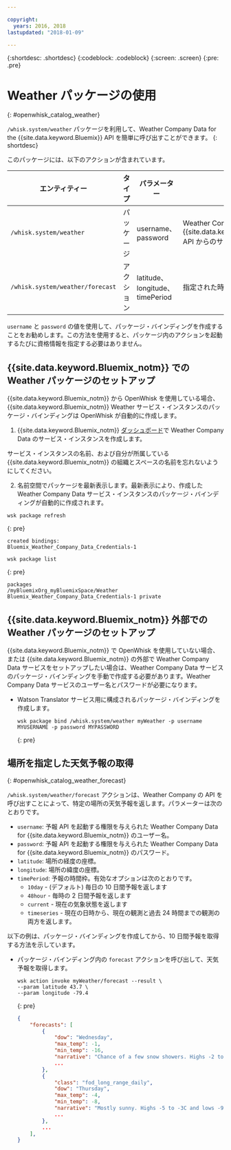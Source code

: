 ```yaml
---

copyright:
  years: 2016, 2018
lastupdated: "2018-01-09"

---
```


{:shortdesc: .shortdesc}
{:codeblock: .codeblock}
{:screen: .screen}
{:pre: .pre}

# Weather パッケージの使用
{: #openwhisk_catalog_weather}

`/whisk.system/weather` パッケージを利用して、Weather Company Data for the {{site.data.keyword.Bluemix}} API を簡単に呼び出すことができます。
{: shortdesc}

このパッケージには、以下のアクションが含まれています。

| エンティティー | タイプ | パラメーター| 説明 |
| --- | --- | --- | --- |
| `/whisk.system/weather` | パッケージ| username、password| Weather Company Data for the {{site.data.keyword.Bluemix_notm}} API からのサービス  |
| `/whisk.system/weather/forecast` | アクション | latitude、longitude、timePeriod| 指定された時間枠の予測|

`username` と `password` の値を使用して、パッケージ・バインディングを作成することをお勧めします。この方法を使用すると、パッケージ内のアクションを起動するたびに資格情報を指定する必要はありません。

## {{site.data.keyword.Bluemix_notm}} での Weather パッケージのセットアップ

{{site.data.keyword.Bluemix_notm}} から OpenWhisk を使用している場合、{{site.data.keyword.Bluemix_notm}} Weather サービス・インスタンスのパッケージ・バインディングは OpenWhisk が自動的に作成します。

1. {{site.data.keyword.Bluemix_notm}} [ダッシュボード](http://console.ng.Bluemix.net)で Weather Company Data のサービス・インスタンスを作成します。
  
  サービス・インスタンスの名前、および自分が所属している {{site.data.keyword.Bluemix_notm}} の組織とスペースの名前を忘れないようにしてください。
  
2. 名前空間でパッケージを最新表示します。最新表示により、作成した Weather Company Data サービス・インスタンスのパッケージ・バインディングが自動的に作成されます。
  
  ```
  wsk package refresh
  ```
  {: pre}
  ```
  created bindings:
  Bluemix_Weather_Company_Data_Credentials-1
  ```
  ```
  wsk package list
  ```
  {: pre}
  ```
  packages
  /myBluemixOrg_myBluemixSpace/Weather Bluemix_Weather_Company_Data_Credentials-1 private
  ```
  
 
## {{site.data.keyword.Bluemix_notm}} 外部での Weather パッケージのセットアップ

{{site.data.keyword.Bluemix_notm}} で OpenWhisk を使用していない場合、または {{site.data.keyword.Bluemix_notm}} の外部で Weather Company Data サービスをセットアップしたい場合は、Weather Company Data サービスのパッケージ・バインディングを手動で作成する必要があります。Weather Company Data サービスのユーザー名とパスワードが必要になります。

- Watson Translator サービス用に構成されるパッケージ・バインディングを作成します。

  ```
  wsk package bind /whisk.system/weather myWeather -p username MYUSERNAME -p password MYPASSWORD
  ```
  {: pre}


## 場所を指定した天気予報の取得
{: #openwhisk_catalog_weather_forecast}

`/whisk.system/weather/forecast` アクションは、Weather Company の API を呼び出すことによって、特定の場所の天気予報を返します。パラメーターは次のとおりです。

- `username`: 予報 API を起動する権限を与えられた Weather Company Data for {{site.data.keyword.Bluemix_notm}} のユーザー名。
- `password`: 予報 API を起動する権限を与えられた Weather Company Data for {{site.data.keyword.Bluemix_notm}} のパスワード。
- `latitude`: 場所の経度の座標。
- `longitude`: 場所の緯度の座標。
- `timePeriod`: 予報の時間枠。有効なオプションは次のとおりです。
  - `10day` - (デフォルト) 毎日の 10 日間予報を返します
  - `48hour` - 毎時の 2 日間予報を返します
  - `current` - 現在の気象状態を返します
  - `timeseries` - 現在の日時から、現在の観測と過去 24 時間までの観測の両方を返します。


以下の例は、パッケージ・バインディングを作成してから、10 日間予報を取得する方法を示しています。

- パッケージ・バインディング内の `forecast` アクションを呼び出して、天気予報を取得します。
  ```
  wsk action invoke myWeather/forecast --result \
  --param latitude 43.7 \
  --param longitude -79.4
  ```
  {: pre}
  
  ```json
  {
      "forecasts": [
          {
              "dow": "Wednesday",
              "max_temp": -1,
              "min_temp": -16,
              "narrative": "Chance of a few snow showers. Highs -2 to 0C and lows -17 to -15C.",
              ...
          },
          {
              "class": "fod_long_range_daily",
              "dow": "Thursday",
              "max_temp": -4,
              "min_temp": -8,
              "narrative": "Mostly sunny. Highs -5 to -3C and lows -9 to -7C.",
              ...
          },
          ...
      ],
  }
  ```
  
